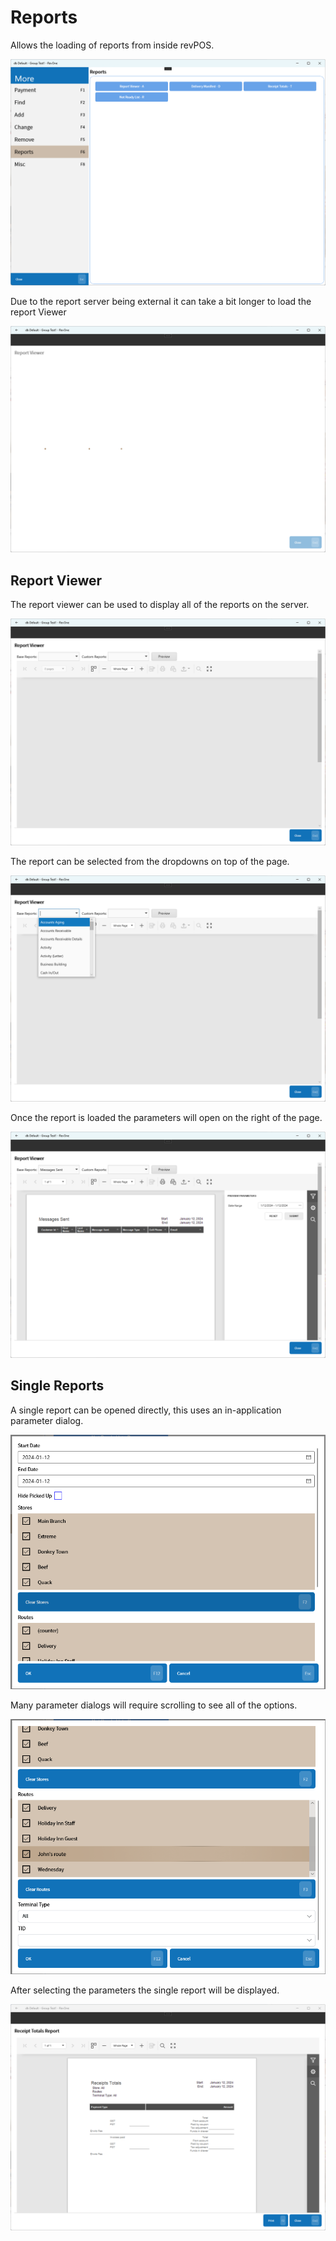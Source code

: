 # Reports

Allows the loading of reports from inside revPOS.

![Reports](../../../.attachments/Documentation/More-Reports.png "Reports")

Due to the report server being external it can take a bit longer to load the report Viewer

![Loading](../../../.attachments/Documentation/More-Reports-Loading.png "Loading")

## Report Viewer

The report viewer can be used to display all of the reports on the server.

![Report Viewer](../../../.attachments/Documentation/More-Reports-ReportViewer.png "Report Viewer")

The report can be selected from the dropdowns on top of the page.

![Select](../../../.attachments/Documentation/More-Reports-ReportViewer-Select.png "Select")

Once the report is loaded the parameters will open on the right of the page.

![Loaded](../../../.attachments/Documentation/More-Reports-ReportViewer-Loaded.png "Loaded")

## Single Reports

A single report can be opened directly, this uses an in-application parameter dialog.

![Parameters](../../../.attachments/Documentation/More-Reports-Parameters1.png "Parameters")

Many parameter dialogs will require scrolling to see all of the options.

![Parameters Scrolled](../../../.attachments/Documentation/More-Reports-Parameters2.png "Parameters Scrolled")

After selecting the parameters the single report will be displayed.

![Single](../../../.attachments/Documentation/More-Reports-Single.png "Single")